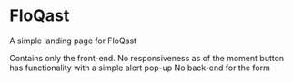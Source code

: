 # FloQast
A simple landing page for FloQast

Contains only the front-end. 
No responsiveness as of the moment button has functionality with a simple alert pop-up 
No back-end for the form
